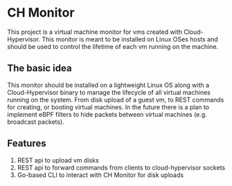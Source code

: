 # CH Monitor
This project is a virtual machine monitor for vms created with Cloud-Hypervisor.
This monitor is meant to be installed on Linux OSes hosts and should be used to control the lifetime of each vm running on the machine.
## The basic idea
This monitor should be installed on a lightweight Linux OS along with a Cloud-Hypervisor binary to manage the lifecycle of all virtual machines running on the system. From disk upload of a guest vm, to REST commands for creating, or booting virtual machines. In the future there is a plan to implement eBPF filters to hide packets between virtual machines (e.g. broadcast packets).
## Features
1. REST api to upload vm disks
2. REST api to forward commands from clients to cloud-hypervisor sockets
3. Go-based CLI to interact with CH Monitor for disk uploads
